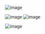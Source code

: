 ![image](https://github.com/user-attachments/assets/e37ab0d5-c602-416d-a5cb-459608ffa936)


![image](https://github.com/user-attachments/assets/faf60259-bcfe-4f5e-b770-257b78ddcc2f)
![image](https://github.com/user-attachments/assets/7a4b867d-c66c-4da0-89b8-00303e608335)


![image](https://github.com/user-attachments/assets/e971d264-08de-4526-8d09-24e10e885dd8)
